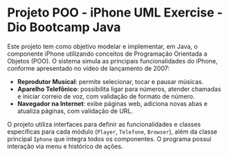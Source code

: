 
# Projeto POO - iPhone UML Exercise - Dio Bootcamp Java

Este projeto tem como objetivo modelar e implementar, em Java, o componente iPhone utilizando conceitos de Programação Orientada a Objetos (POO). O sistema simula as principais funcionalidades do iPhone, conforme apresentado no vídeo de lançamento de 2007:

- **Reprodutor Musical**: permite selecionar, tocar e pausar músicas.
- **Aparelho Telefônico**: possibilita ligar para números, atender chamadas e iniciar correio de voz, com validação de formato de número.
- **Navegador na Internet**: exibe páginas web, adiciona novas abas e atualiza páginas, com validação de URL.

O projeto utiliza interfaces para definir as funcionalidades e classes específicas para cada módulo (`Player`, `Telefone`, `Browser`), além da classe principal `Iphone` que integra todos os componentes. O programa possui interação via menu e histórico de ações.
